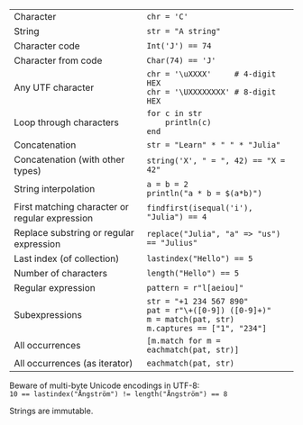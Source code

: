|                                                |                                             |
| ---------------------------------------------- | ------------------------------------------- |
| Character                                      | `chr = 'C'`                                 |
| String                                         | `str = "A string"`                          |
| Character code                                 | `Int('J') == 74`                            |
| Character from code                            | `Char(74) == 'J'`                           |
| Any UTF character                              | `chr = '\uXXXX'     # 4-digit HEX`<br>`chr = '\UXXXXXXXX' # 8-digit HEX` |
| Loop through characters                        | `for c in str`<br>`    println(c)`<br>`end` |
| Concatenation                                  | `str = "Learn" * " " * "Julia"`             |
| Concatenation (with other types)               | `string('X', " = ", 42) == "X = 42" `          |
| String interpolation                           | `a = b = 2`<br>`println("a * b = $(a*b)")`  |
| First matching character or regular expression | `findfirst(isequal('i'), "Julia") == 4`     |
| Replace substring or regular expression        | `replace("Julia", "a" => "us") == "Julius"` |
| Last index (of collection)                     | `lastindex("Hello") == 5`                   |
| Number of characters                           | `length("Hello") == 5`                      |
| Regular expression                             | `pattern = r"l[aeiou]"`                     |
| Subexpressions                                 | `str = "+1 234 567 890"`<br>`pat = r"\+([0-9]) ([0-9]+)"`<br>`m = match(pat, str)`<br>`m.captures == ["1", "234"]` |
| All occurrences                                | `[m.match for m = eachmatch(pat, str)]`     |
| All occurrences (as iterator)                  | `eachmatch(pat, str)`                       |


Beware of multi-byte Unicode encodings in UTF-8: <br>
`10 == lastindex("Ångström") != length("Ångström") == 8`

Strings are immutable.

